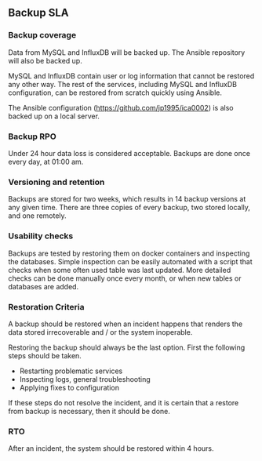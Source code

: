 ## Backup SLA

### Backup coverage
<!--- what is backed up and what is not -->

Data from MySQL and InfluxDB will be backed up. The Ansible repository will also be backed up.

MySQL and InfluxDB contain user or log information that cannot be restored any other way. 
The rest of the services, including MySQL and InfluxDB configuration, can be restored from
scratch quickly using Ansible.

The Ansible configuration (https://github.com/jp1995/ica0002) is also backed up on a local server.

### Backup RPO
<!--- Recovery Point Objective - How often are backups done -->

Under 24 hour data loss is considered acceptable. Backups are done once every day, at 01:00 am.

### Versioning and retention
<!--- How many backup versions are stored and for how long
version_count = frequency * retention -->

Backups are stored for two weeks, which results in 14 backup versions at any given time. 
There are three copies of every backup, two stored locally, and one remotely.

### Usability checks
<!--- How is backup usability verified -->

Backups are tested by restoring them on docker containers and inspecting the databases. 
Simple inspection can be easily automated with a script that checks when some often used table
was last updated.
More detailed checks can be done manually once every month, or when new tables or databases are added.

### Restoration Criteria
<!--- When should a system be restored from backup -->

A backup should be restored when an incident happens that renders the data stored irrecoverable
and / or the system inoperable. 

Restoring the backup should always be the last option. First the following steps should be taken.

* Restarting problematic services
* Inspecting logs, general troubleshooting
* Applying fixes to configuration

If these steps do not resolve the incident, and it is certain that a restore from backup is
necessary, then it should be done.

### RTO
<!--- Recovery Time Objective - Guarantee that the service will be restored in this time -->

After an incident, the system should be restored within 4 hours.